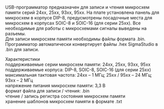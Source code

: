 <p>USB-программатор предназначен для записи и чтения микросхем памяти серий 24хх, 25хх, 93хх, 95хх. На плате установлена панель для микросхем в корпусе DIP-8, предусмотрены посадочные места для микросхем в корпусах SOIC-8 и SOIC-16 (для серии 25хх). Все необходимые для работы с микросхемами сигналы выведены на разъемы.<br>
Для записи микросхем памяти необходимы файлы формата .bin. Программатор автоматически конвертирует файлы .hex SigmaStudio в .bin для записи.</p>
<p>Характеристики<br>
поддерживаемые серии микросхем памяти: 24хх, 25хх, 93хх, 95хх<br>
поддерживаемые корпуса: DIP-8, SOIC-8, SOIC-16 (для серии 25хх)<br>
максимальная тактовая частота: 24хх – 1 МГц; 25хх / 95хх – 24 МГц; 93хх – 2 МГц<br>
напряжение питания микросхем памяти: 3,3 В<br>
формат файла для записи / чтения: .bin<br>
чтение / запись регистра состояния микросхем памяти<br>
хранение шаблонов микросхем памяти в формате .txt</p>
